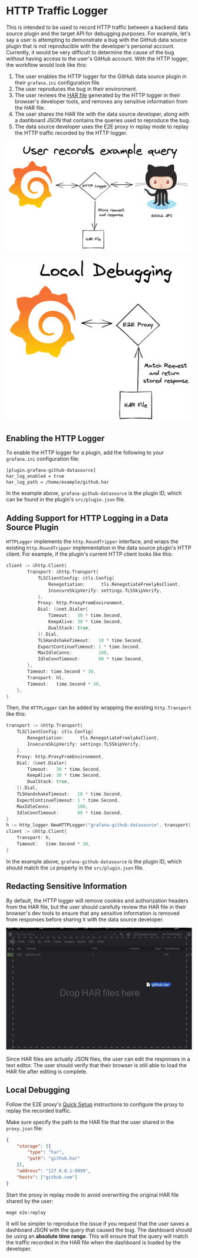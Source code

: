 # HTTP Traffic Logger

This is intended to be used to record HTTP traffic between a backend data source plugin and
the target API for debugging purposes. For example, let's say a user is attempting to demonstrate a bug
with the GitHub data source plugin that is not reproducible with the developer's personal account. Currently,
it would be very difficult to determine the cause of the bug without having access to the user's GitHub	account. With the
HTTP logger, the workflow would look like this:

1. The user enables the	HTTP logger for the GitHub data source plugin in their `grafana.ini` configuration file.
1. The user reproduces the bug in their environment.
1. The user reviews the [HAR file](https://en.wikipedia.org/wiki/HAR_(file_format)) generated by the HTTP logger in their browser's developer tools, and removes any sensitive information from the HAR file.
1. The user shares the HAR file with the data source developer, along with a dashboard JSON that contains the queries used to reproduce the bug.
1. The data source developer uses the E2E proxy in replay mode to replay the HTTP traffic recorded by the HTTP logger.

![User's envrionment](user.png)

![Developer debugging](local.png)

## Enabling the HTTP Logger

To enable the HTTP logger for a plugin, add the following to your `grafana.ini` configuration file:

```
[plugin.grafana-github-datasource]
har_log_enabled = true
har_log_path = /home/example/github.har
```

In the example above, `grafana-github-datasource` is the plugin ID, which can be found in the plugin's `src/plugin.json` file.

## Adding Support for HTTP Logging in a Data Source Plugin

`HTTPLogger` implements the `http.RoundTripper` interface, and wraps the existing `http.RoundTripper` implementation in
the data source plugin's HTTP client. For example, if the plugin's current HTTP client looks like this:

```go
client := &http.Client{
		Transport: &http.Transport{
			TLSClientConfig: &tls.Config{
				Renegotiation:      tls.RenegotiateFreelyAsClient,
				InsecureSkipVerify: settings.TLSSkipVerify,
			},
			Proxy: http.ProxyFromEnvironment,
			Dial: (&net.Dialer{
				Timeout:   30 * time.Second,
				KeepAlive: 30 * time.Second,
				DualStack: true,
			}).Dial,
			TLSHandshakeTimeout:   10 * time.Second,
			ExpectContinueTimeout: 1 * time.Second,
			MaxIdleConns:          100,
			IdleConnTimeout:       90 * time.Second,
		},
		Timeout: time.Second * 30,
		Transport: hl,
		Timeout:   time.Second * 30,
	},
}
```

Then, the `HTTPLogger` can be added by wrapping the existing `http.Transport` like this:

```go
transport := &http.Transport{
	TLSClientConfig: &tls.Config{
		Renegotiation:      tls.RenegotiateFreelyAsClient,
		InsecureSkipVerify: settings.TLSSkipVerify,
	},
	Proxy: http.ProxyFromEnvironment,
	Dial: (&net.Dialer{
		Timeout:   30 * time.Second,
		KeepAlive: 30 * time.Second,
		DualStack: true,
	}).Dial,
	TLSHandshakeTimeout:   10 * time.Second,
	ExpectContinueTimeout: 1 * time.Second,
	MaxIdleConns:          100,
	IdleConnTimeout:       90 * time.Second,
}
h := http_logger.NewHTTPLogger("grafana-github-datasource", transport)
client := &http.Client{
	Transport: h,
	Timeout:   time.Second * 30,
}
```

In the example above, `grafana-github-datasource` is the plugin ID, which should match the `id` property in the `src/plugin.json` file.

## Redacting Sensitive Information

By default, the HTTP logger will remove cookies and authorization headers from the HAR file, but the user should carefully
review the HAR file in their browser's dev tools to ensure that any sensitive information is removed from responses before sharing it with the data source developer.

![Har review](review.png)

Since HAR files are actually JSON files, the user can edit the responses in a text editor. The user should verify that their browser is still able to load the HAR file after editing is complete.

## Local Debugging

Follow the E2E proxy's [Quick Setup](../e2e/README.md#quick-setup) instructions to configure the proxy to replay the recorded traffic.

Make sure specify the path to the HAR file that the user shared in the `proxy.json` file:

```json
{
	"storage": [{
		"type": "har",
		"path": "github.har"
	}],
	"address": "127.0.0.1:9999",
	"hosts": ["github.com"]
}
```

Start the proxy in replay mode to avoid overwriting the original HAR file shared by the user:

```
mage e2e:replay
```

It will be simpler to reproduce the issue if you request that the user saves a dashboard JSON with the query that caused the bug. The dashboard should be using an **absolute time range**. This will ensure that the query will match the traffic recorded in the HAR file when the dashboard is loaded by the developer.